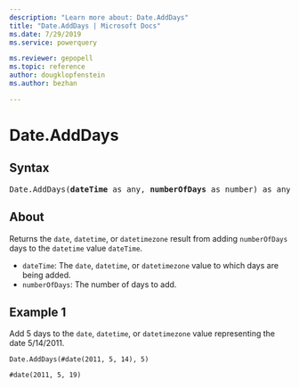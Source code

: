 ```yaml
---
description: "Learn more about: Date.AddDays"
title: "Date.AddDays | Microsoft Docs"
ms.date: 7/29/2019
ms.service: powerquery

ms.reviewer: gepopell
ms.topic: reference
author: dougklopfenstein
ms.author: bezhan

---
```

# Date.AddDays

## Syntax

<pre>
Date.AddDays(<b>dateTime</b> as any, <b>numberOfDays</b> as number) as any  
</pre> 
  
## About  
Returns the `date`, `datetime`, or `datetimezone` result from adding `numberOfDays` days to the `datetime` value `dateTime`. <ul> <li><code>dateTime</code>: The <code>date</code>, <code>datetime</code>, or <code>datetimezone</code> value to which days are being added.</li> <li><code>numberOfDays</code>: The number of days to add.</li> </ul>

## Example 1
Add 5 days to the `date`, `datetime`, or `datetimezone` value representing the date 5/14/2011.

```powerquery-m
Date.AddDays(#date(2011, 5, 14), 5)
```

`#date(2011, 5, 19)`
